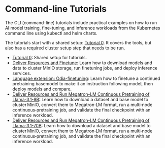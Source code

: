 ```{tags} AMD AI Workbench, tutorial, model training
```

# Command-line Tutorials

The CLI (command-line) tutorials include practical examples on how to run AI model training, fine-tuning, and inference workloads from the Kubernetes command line using kubectl and helm charts.

The tutorials start with a shared setup: [Tutorial 0](ai-workloads-docs/tutorials/tutorial-00-prerequisites.md). It covers the tools, but also has a required cluster setup step that needs to be run.

- [Tutorial 0](ai-workloads-docs/tutorials/tutorial-00-prerequisites.md): Shared setup for tutorials.
- [Deliver Resources and Finetune](ai-workloads-docs/tutorials/tutorial-01-deliver-resources-and-finetune.md): Learn how to download models and data to cluster MinIO storage, run finetuning jobs, and deploy inference services.
- [Language extension: Odia-finetuning](ai-workloads-docs/tutorials/tutorial-02-language-extension-finetune.md): Learn how to finetune a continued pretraining basemodel to make it an instruction following model, then deploy models and compare.
- [Deliver Resources and Run Megatron-LM Continuous Pretraining of Llama-3.1-8B](ai-workloads-docs/tutorials/tutorial-03-deliver-resources-and-run-megatron-cpt.md): Learn how to download a dataset and base model to cluster MinIO, convert them to Megatron‑LM format, run a multi‑node continuous‑pretraining job, and validate the final checkpoint with an inference workload.
- [Deliver Resources and Run Megatron-LM Continuous Pretraining of Llama-3.1-70B](ai-workloads-docs/tutorials/tutorial-04-deliver-llama70b-and-run-megatron-cpt-with-tp8-ddp2.md): Learn how to download a dataset and base model to cluster MinIO, convert them to Megatron‑LM format, run a multi‑node continuous‑pretraining job, and validate the final checkpoint with an inference workload.

